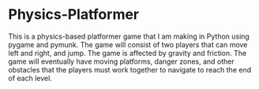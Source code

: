 # Physics-Platformer

This is a physics-based platformer game that I am making in Python using pygame and pymunk. The game will consist of two players that can move left and right, and jump. The game is affected by gravity and friction. The game will eventually have moving platforms, danger zones, and other obstacles that the players must work together to navigate to reach the end of each level.